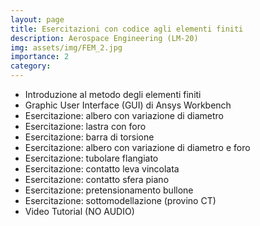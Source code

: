 ```yaml
---
layout: page
title: Esercitazioni con codice agli elementi finiti
description: Aerospace Engineering (LM-20)
img: assets/img/FEM_2.jpg
importance: 2
category: 
---
```

<ul>
    <li>Introduzione al metodo degli elementi finiti <a href="/TeachingMaterial/Ingegneria_Energetica/PMMEF/Introduzione_AE.pdf" target="_blank" rel="noopener noreferrer" class="float-right"><i class="fas fa-file-pdf"></i></a></li>
    <li>Graphic User Interface (GUI) di Ansys Workbench <a href="/TeachingMaterial/Ingegneria_Energetica/PMMEF/GUI.pdf" target="_blank" rel="noopener noreferrer" class="float-right"><i class="fas fa-file-pdf"></i></a></li>
	<li>Esercitazione: albero con variazione di diametro <a href="/TeachingMaterial/Ingegneria_Energetica/PMMEF/Albero_con_variazione_diametro.zip" target="_blank" rel="noopener noreferrer" class="float-right"><i class="fas fa-folder"></i></a></li>
    <li>Esercitazione: lastra con foro <a href="/TeachingMaterial/Ingegneria_Energetica/PMMEF/Lastra_con_foro_CAD.zip" target="_blank" rel="noopener noreferrer" class="float-right"><i class="fas fa-folder"></i></a></li>
	<li>Esercitazione: barra di torsione <a href="/TeachingMaterial/Ingegneria_Energetica/PMMEF/Barra_di_torsione.zip" target="_blank" rel="noopener noreferrer" class="float-right"><i class="fas fa-folder"></i></a></li>
	<li>Esercitazione: albero con variazione di diametro e foro <a href="/TeachingMaterial/Ingegneria_Energetica/PMMEF/Albero_con_variazione_diametro_e_foro.zip" target="_blank" rel="noopener noreferrer" class="float-right"><i class="fas fa-folder"></i></a></li>
	<li>Esercitazione: tubolare flangiato <a href="/TeachingMaterial/Ingegneria_Energetica/PMMEF/Tubolare_flangiato.zip" target="_blank" rel="noopener noreferrer" class="float-right"><i class="fas fa-folder"></i></a></li>
	<li>Esercitazione: contatto leva vincolata <a href="/TeachingMaterial/Ingegneria_Energetica/PMMEF/Contatto_Leva_Vincolata.zip" target="_blank" rel="noopener noreferrer" class="float-right"><i class="fas fa-folder"></i></a></li>
	<li>Esercitazione: contatto sfera piano <a href="/TeachingMaterial/Ingegneria_Energetica/PMMEF/Contatto_Sfera_Piano.zip" target="_blank" rel="noopener noreferrer" class="float-right"><i class="fas fa-folder"></i></a></li>
	<li>Esercitazione: pretensionamento bullone <a href="/TeachingMaterial/Ingegneria_Energetica/PMMEF/Pretensionamento_bullone.zip" target="_blank" rel="noopener noreferrer" class="float-right"><i class="fas fa-folder"></i></a></li>
	<li>Esercitazione: sottomodellazione (provino CT) <a href="/TeachingMaterial/Ingegneria_Energetica/PMMEF/Provino_CT_Sottomodello.zip" target="_blank" rel="noopener noreferrer" class="float-right"><i class="fas fa-folder"></i></a></li>
	<li>Video Tutorial (NO AUDIO) <a href="https://drive.google.com/drive/folders/1mj3l27BpV8Vq-zZZvyizL4qd_Yc5xVua?usp=sharing" rel="noopener noreferrer" class="float-right"><i class="fas fa-cloud"></i></a></li>
</ul>

<!--icons:https://www.w3schools.com/icons/icons_reference.asp-->